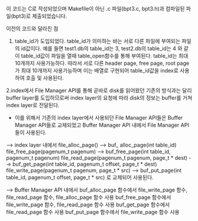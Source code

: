 이 코드는 C로 작성되었으며 Makefile이 아닌 .c 파일(bpt3.c, bpt3.h)과 컴파일된 파일(bpt3)로 제출되었습니다.

이전의 코드와 달라진 점
1. table_id가 도입되었다. table_id가 의미하는 바는 서로 다른 파일에 부여되는 파일의 id값이다. 예를 들면 test1.db의 table_id는 3, test2.db의 table_id는 4 와 같이 table_id값이 파일을 열때 table_open함수를 통해 부여된다. table_id는 최대 10개까지 사용가능하다. 따라서 서로 다른 header page, free page, root page가 최대 10개까지 사용가능하며 이는 배열로 구현되어 table_id값을 index로 사용하여 호출 및 사용된다.

2.index에서 File Manager API를 통해 곧바로 disk를 읽어왔던 기존의 방식과는 달리 buffer layer를 도입하므로써 index layer의 요청에 따라 disk의 정보는 buffer를 거쳐 index layer로 전달된다.
- 이를 위해서 기존의 index layer에서 사용되던 File Manager API들은 Buffer Manager API들로 교체되었고 Buffer Manager API 내에서 File Manager API들이 사용된다.

--> index layer 내에서
      file_alloc_page()  --> buf_ alloc_page(int table_id)
      file_free_page(pagenum_t pagenum) --> buf_free_page(int table_id, pagenum_t pagenum)
      file_read_page(pagenum_t pagenum, page_t * dest) --> buf_get_page(int table_id, pagenum_t offset, page_t * dest)
      file_write_page(pagenum_t pagenum, page_t * src) --> buf_put_page(int table_id, pagenum_t offset, page_t * src)
      로 교체되어 사용된다.

--> Buffer Manager API 내에서
      buf_alloc_page 함수에서 file_write_page 함수,  file_read_page 함수, file_alloc_page 함수 사용
      buf_free_page 함수에서 file_write_page 함수, file_read_page 함수 사용
      buf_get_page 함수에서 file_read_page 함수 사용
      buf_put_page 함수에서 file_write_page 함수 사용